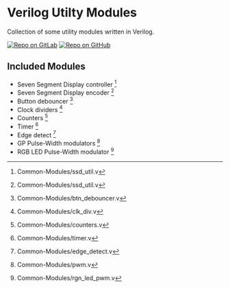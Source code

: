 # Verilog Utilty Modules

Collection of some utility modules written in Verilog.

[![Repo on GitLab](https://img.shields.io/badge/repo-GitLab-6C488A.svg)](https://gitlab.com/suoglu/verilog-utilty-modules)
[![Repo on GitHub](https://img.shields.io/badge/repo-GitHub-3D76C2.svg)](https://github.com/suoglu/Verilog-Utilty-Modules)

## Included Modules

* Seven Segment Display controller [^1]
* Seven Segment Display encoder [^1]
* Button debouncer [^2]
* Clock dividers [^3]
* Counters [^4]
* Timer [^5]
* Edge detect [^6]
* GP Pulse-Width modulators [^7]
* RGB LED Pulse-Width modulator [^8]

[^1]: Common-Modules/ssd_util.v
[^2]: Common-Modules/btn_debouncer.v
[^3]: Common-Modules/clk_div.v
[^4]: Common-Modules/counters.v
[^5]: Common-Modules/timer.v
[^6]: Common-Modules/edge_detect.v
[^7]: Common-Modules/pwm.v
[^8]: Common-Modules/rgn_led_pwm.v
